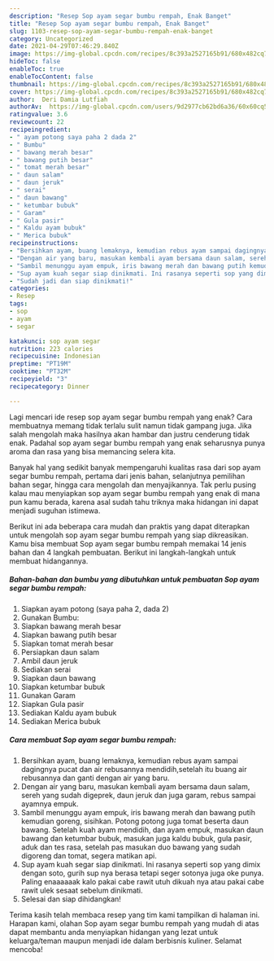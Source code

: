 ```yaml
---
description: "Resep Sop ayam segar bumbu rempah, Enak Banget"
title: "Resep Sop ayam segar bumbu rempah, Enak Banget"
slug: 1103-resep-sop-ayam-segar-bumbu-rempah-enak-banget
category: Uncategorized
date: 2021-04-29T07:46:29.840Z
image: https://img-global.cpcdn.com/recipes/8c393a2527165b91/680x482cq70/sop-ayam-segar-bumbu-rempah-foto-resep-utama.jpg
hideToc: false
enableToc: true
enableTocContent: false
thumbnail: https://img-global.cpcdn.com/recipes/8c393a2527165b91/680x482cq70/sop-ayam-segar-bumbu-rempah-foto-resep-utama.jpg
cover: https://img-global.cpcdn.com/recipes/8c393a2527165b91/680x482cq70/sop-ayam-segar-bumbu-rempah-foto-resep-utama.jpg
author:  Deri Damia Lutfiah
authorAv:  https://img-global.cpcdn.com/users/9d2977cb62bd6a36/60x60cq50/avatar.jpg
ratingvalue: 3.6
reviewcount: 22
recipeingredient:
- " ayam potong saya paha 2 dada 2"
- " Bumbu"
- " bawang merah besar"
- " bawang putih besar"
- " tomat merah besar"
- " daun salam"
- " daun jeruk"
- " serai"
- " daun bawang"
- " ketumbar bubuk"
- " Garam"
- " Gula pasir"
- " Kaldu ayam bubuk"
- " Merica bubuk"
recipeinstructions:
- "Bersihkan ayam, buang lemaknya, kemudian rebus ayam sampai dagingnya pucat dan air rebusannya mendidih,setelah itu buang air rebusannya dan ganti dengan air yang baru."
- "Dengan air yang baru, masukan kembali ayam bersama daun salam, sereh yang sudah digeprek, daun jeruk dan juga garam, rebus sampai ayamnya empuk."
- "Sambil menunggu ayam empuk, iris bawang merah dan bawang putih kemudian goreng, sisihkan. Potong potong juga tomat beserta daun bawang. Setelah kuah ayam mendidih, dan ayam empuk, masukan daun bawang dan ketumbar bubuk, masukan juga kaldu bubuk, gula pasir, aduk dan tes rasa, setelah pas masukan duo bawang yang sudah digoreng dan tomat, segera matikan api."
- "Sup ayam kuah segar siap dinikmati. Ini rasanya seperti sop yang dimix dengan soto, gurih sup nya berasa tetapi seger sotonya juga oke punya. Paling enaaaaaak kalo pakai cabe rawit utuh dikuah nya atau pakai cabe rawit ulek sesaat sebelum dinikmati."
- "Sudah jadi dan siap dinikmati!"
categories:
- Resep
tags:
- sop
- ayam
- segar

katakunci: sop ayam segar 
nutrition: 223 calories
recipecuisine: Indonesian
preptime: "PT19M"
cooktime: "PT32M"
recipeyield: "3"
recipecategory: Dinner

---
```



Lagi mencari ide resep sop ayam segar bumbu rempah yang enak? Cara membuatnya memang tidak terlalu sulit namun tidak gampang juga. Jika salah mengolah maka hasilnya akan hambar dan justru cenderung tidak enak. Padahal sop ayam segar bumbu rempah yang enak seharusnya punya aroma dan rasa yang bisa memancing selera kita.


Banyak hal yang sedikit banyak mempengaruhi kualitas rasa dari sop ayam segar bumbu rempah, pertama dari jenis bahan, selanjutnya pemilihan bahan segar, hingga cara mengolah dan menyajikannya. Tak perlu pusing kalau mau menyiapkan sop ayam segar bumbu rempah yang enak di mana pun kamu berada, karena asal sudah tahu triknya maka hidangan ini dapat menjadi suguhan istimewa.




Berikut ini ada beberapa cara mudah dan praktis yang dapat diterapkan untuk mengolah sop ayam segar bumbu rempah yang siap dikreasikan. Kamu bisa membuat Sop ayam segar bumbu rempah memakai 14 jenis bahan dan 4 langkah pembuatan. Berikut ini langkah-langkah untuk membuat hidangannya.

<!--inarticleads1-->

##### Bahan-bahan dan bumbu yang dibutuhkan untuk pembuatan Sop ayam segar bumbu rempah:

1. Siapkan  ayam potong (saya paha 2, dada 2)
1. Gunakan  Bumbu:
1. Siapkan  bawang merah besar
1. Siapkan  bawang putih besar
1. Siapkan  tomat merah besar
1. Persiapkan  daun salam
1. Ambil  daun jeruk
1. Sediakan  serai
1. Siapkan  daun bawang
1. Siapkan  ketumbar bubuk
1. Gunakan  Garam
1. Siapkan  Gula pasir
1. Sediakan  Kaldu ayam bubuk
1. Sediakan  Merica bubuk




<!--inarticleads2-->

##### Cara membuat Sop ayam segar bumbu rempah:

1. Bersihkan ayam, buang lemaknya, kemudian rebus ayam sampai dagingnya pucat dan air rebusannya mendidih,setelah itu buang air rebusannya dan ganti dengan air yang baru.
1. Dengan air yang baru, masukan kembali ayam bersama daun salam, sereh yang sudah digeprek, daun jeruk dan juga garam, rebus sampai ayamnya empuk.
1. Sambil menunggu ayam empuk, iris bawang merah dan bawang putih kemudian goreng, sisihkan. Potong potong juga tomat beserta daun bawang. Setelah kuah ayam mendidih, dan ayam empuk, masukan daun bawang dan ketumbar bubuk, masukan juga kaldu bubuk, gula pasir, aduk dan tes rasa, setelah pas masukan duo bawang yang sudah digoreng dan tomat, segera matikan api.
1. Sup ayam kuah segar siap dinikmati. Ini rasanya seperti sop yang dimix dengan soto, gurih sup nya berasa tetapi seger sotonya juga oke punya. Paling enaaaaaak kalo pakai cabe rawit utuh dikuah nya atau pakai cabe rawit ulek sesaat sebelum dinikmati.
1. Selesai dan siap dihidangkan!



Terima kasih telah membaca resep yang tim kami tampilkan di halaman ini. Harapan kami, olahan Sop ayam segar bumbu rempah yang mudah di atas dapat membantu anda menyiapkan hidangan yang lezat untuk keluarga/teman maupun menjadi ide dalam berbisnis kuliner. Selamat mencoba!
